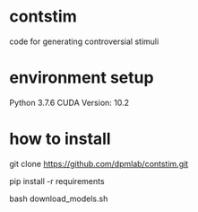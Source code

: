# contstim
code for generating controversial stimuli

# environment setup

Python 3.7.6
CUDA Version: 10.2 

# how to install

git clone https://github.com/dpmlab/contstim.git

pip install -r requirements

bash download_models.sh


